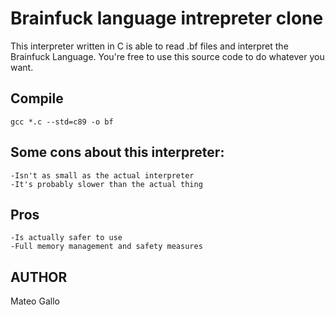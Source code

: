 Brainfuck language intrepreter clone
====================================

This interpreter written in C is able to read .bf files and interpret the Brainfuck Language.
You're free to use this source code to do whatever you want.

Compile
-------
<code>gcc *.c --std=c89 -o bf</code>

Some cons about this interpreter:
---------------------------------
    -Isn't as small as the actual interpreter
    -It's probably slower than the actual thing

Pros
----
    -Is actually safer to use
    -Full memory management and safety measures

AUTHOR
------
Mateo Gallo
